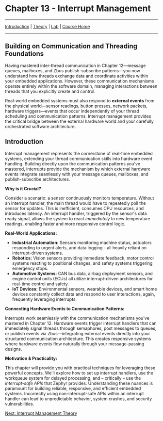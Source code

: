 # Chapter 13 - Interrupt Management

---
[Introduction](./README.md) | [Theory](./theory.md) | [Lab](./lab.md) | [Course Home](../index.md)

---

## Building on Communication and Threading Foundations

Having mastered inter-thread communication in Chapter 12—message queues, mailboxes, and Zbus publish-subscribe patterns—you now understand how threads exchange data and coordinate activities within your embedded applications. However, these communication mechanisms operate entirely within the software domain, managing interactions between threads that you explicitly create and control.

Real-world embedded systems must also respond to **external events** from the physical world—sensor readings, button presses, network packets, hardware triggers—events that occur independently of your thread scheduling and communication patterns. Interrupt management provides the critical bridge between the external hardware world and your carefully orchestrated software architecture.

## Introduction

Interrupt management represents the cornerstone of real-time embedded systems, extending your thread communication skills into hardware event handling. Building directly upon the communication patterns you've mastered, interrupts provide the mechanism by which external hardware events integrate seamlessly with your message queues, mailboxes, and publish-subscribe architectures.

**Why is it Crucial?**

Consider a scenario: a sensor continuously monitors temperature. Without an interrupt handler, the main thread would have to repeatedly poll the sensor for updates. This is inefficient, consumes CPU resources, and introduces latency. An interrupt handler, triggered by the sensor's data ready signal, allows the system to react *immediately* to new temperature readings, enabling faster and more responsive control logic.

**Real-World Applications:**

* **Industrial Automation:**  Sensors monitoring machine status, actuators responding to urgent alerts, and data logging - all heavily reliant on interrupt-driven systems.
* **Robotics:**  Vision sensors providing immediate feedback, motor control systems reacting to positional changes, and safety systems triggering emergency stops.
* **Automotive Systems:**  CAN bus data, airbag deployment sensors, and engine control units (ECUs) all utilize interrupt-driven architectures for real-time control and safety.
* **IoT Devices:** Environmental sensors, wearable devices, and smart home devices constantly collect data and respond to user interactions, again, frequently leveraging interrupts.

**Connecting Hardware Events to Communication Patterns:**

Interrupts work seamlessly with the communication mechanisms you've mastered in Chapter 12. Hardware events trigger interrupt handlers that can immediately signal threads through semaphores, post messages to queues, or publish events via Zbus—integrating external events directly into your structured communication architecture. This creates responsive systems where hardware events flow naturally through your message-passing designs.

**Motivation & Practicality:**

This chapter will provide you with practical techniques for leveraging these powerful concepts. We'll explore how to set up interrupt handlers, use the workqueue system for delayed processing, and – critically – use the *interrupt-safe APIs* that Zephyr provides.  Understanding these nuances is paramount for building reliable, responsive, and efficient embedded systems.  Incorrectly using non-interrupt-safe APIs within an interrupt handler can lead to unpredictable behavior, system crashes, and security vulnerabilities.

[Next: Interrupt Management Theory](./theory.md)
